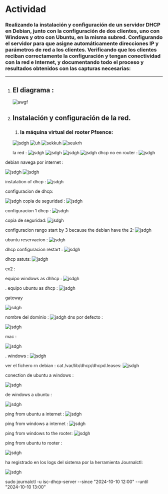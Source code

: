 #  Actividad
### Realizando la instalación y configuración de un servidor DHCP en Debian, junto con la configuración de dos clientes, uno con Windows y otro con Ubuntu, en la misma subred. Configurando el servidor para que asigne automáticamente direcciones IP y parámetros de red a los clientes. Verificando que los clientes reciban correctamente la configuración y tengan conectividad con la red e Internet, y documentando todo el proceso y resultados obtenidos con las capturas necesarias:
--- 
1. ## El diagrama :
   
   ![awgf](./images/Captura%20de%20pantalla%202024-10-07%20110921.jpg)

2. ## Instalación y configuración de la red. 
   1. ### la máquina virtual del rooter Pfsence:
   ![jsdgh](./images/1.jpg)
   ![uh](./images/2.jpg)
   ![sekkuh](./images/3.jpg)
   ![seukrh](./images/4.jpg)

   la red :
   ![jsdgh](./images/5.jpg)
   ![jsdgh](./images/6.jpg)
   ![jsdgh](./images/7.jpg)
   ![jsdgh](./images/10.jpg)
   dhcp no  en router :
   ![jsdgh](./images/GetImage.png)



debian navega por internet :

![jsdgh](./images/8.jpg)
![jsdgh](./images/9.jpg)

instalation of dhcp :
![jsdgh](./images/11.jpg)

configuracion de dhcp:

![jsdgh](./images/14.jpg)
copia de seguridad :
![jsdgh](./images/15.jpg)

configuracion 1 dhcp :
![jsdgh](./images/16.jpg)

copia de seguridad:
![jsdgh](./images/17.jpg)


configuracion  rango start by 3 because the debian have the 2:
![jsdgh](./images/25.jpg)

ubuntu reservacion :
![jsdgh](./images/19.jpg)

dhcp configuracion restart :
![jsdgh](./images/20.jpg)

dhcp satuts:
![jsdgh](./images/21.jpg)










ex2 :

equipo windows as dhhcp :
![jsdgh](./images/12.jpg)

. equipo ubuntu as dhcp :
![jsdgh](./images/13.jpg)

gateway

![jsdgh](./images/24.jpg)

nombre del dominio :
![jsdgh](./images/26.jpg)
dns por defecto :

![jsdgh](./images/27.jpg)

mac :

![jsdgh](./images/28.jpg)

. windows :
![jsdgh](./images/29.jpg)



ver el fichero rn debian :
cat /var/lib/dhcp/dhcpd.leases:
![jsdgh](./images/30.jpg)


conection de ubuntu a windows :

![jsdgh](./images/31.jpg)

de windows a ubuntu :

![jsdgh](./images/32.jpg)

ping from ubuntu a internet :
![jsdgh](./images/33.jpg)

ping from windows a internet :
![jsdgh](./images/34.jpg)

ping from windows to the rooter:
![jsdgh](./images/35.jpg)

ping from ubuntu to rooter :

![jsdgh](./images/36.jpg)


ha registrado en los logs del sistema por la herramienta 
Journalctl:

![jsdgh](./images/37.jpg)


sudo journalctl -u isc-dhcp-server --since "2024-10-10 12:00" --until "2024-10-10 13:00"

